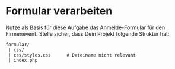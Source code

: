 # Formular verarbeiten

Nutze als Basis für diese Aufgabe das Anmelde-Formular für den Firmenevent. 
Stelle sicher, dass Dein Projekt folgende Struktur hat:

```
formular/
 | css/
 | css/styles.css      # Dateiname nicht relevant
 | index.php
```
